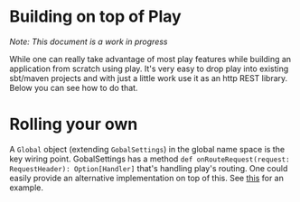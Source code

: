 # Building on top of Play

_Note: This document is a work in progress_

While one can really take advantage of most play features while building an application from scratch using play. It's very easy to drop play into existing sbt/maven projects and with just a little work use it as an http REST library. Below you can see how to do that.

# Rolling your own

A ```Global``` object (extending ```GobalSettings```) in the global name space is the key wiring point. GobalSettings has a method ``` def onRouteRequest(request: RequestHeader): Option[Handler] ``` that's handling play's routing. One could easily provide an alternative implementation on top of this. See [this](https://github.com/typesafehub/play2-mini/blob/master/src/main/scala/com/typesafe/play/mini/Setup.scala) for an example.